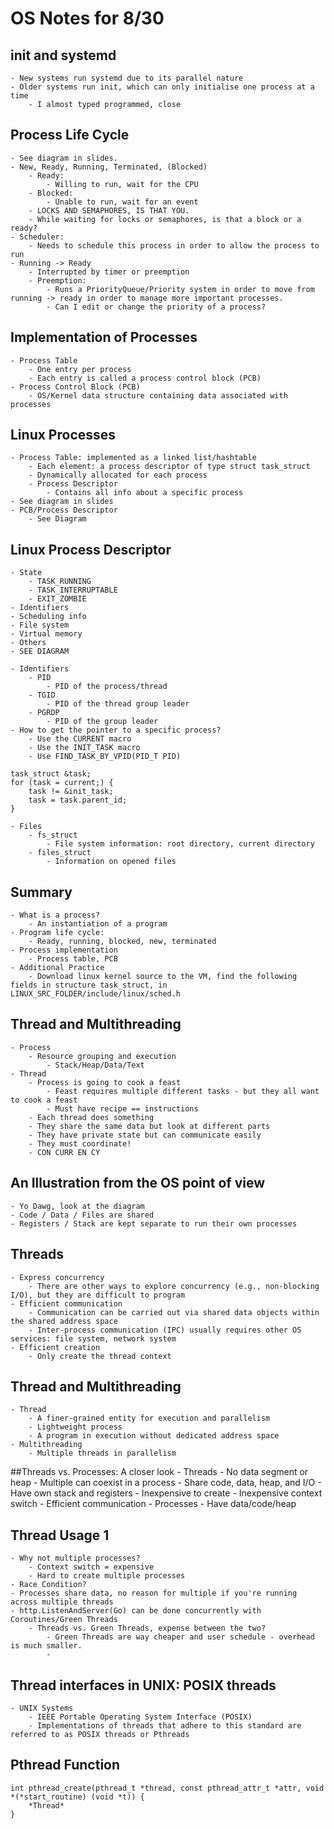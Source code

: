 # OS Notes for 8/30

## init and systemd
    - New systems run systemd due to its parallel nature
    - Older systems run init, which can only initialise one process at a time
        - I almost typed programmed, close

## Process Life Cycle
    - See diagram in slides.
    - New, Ready, Running, Terminated, (Blocked)
        - Ready:
            - Willing to run, wait for the CPU
        - Blocked:
            - Unable to run, wait for an event
        - LOCKS AND SEMAPHORES, IS THAT YOU.
        - While waiting for locks or semaphores, is that a block or a ready?
    - Scheduler:
        - Needs to schedule this process in order to allow the process to run
    - Running -> Ready
        - Interrupted by timer or preemption
        - Preemption:
            - Runs a PriorityQueue/Priority system in order to move from running -> ready in order to manage more important processes.
            - Can I edit or change the priority of a process?

## Implementation of Processes
    - Process Table
        - One entry per process
        - Each entry is called a process control block (PCB)
    - Process Control Block (PCB)
        - OS/Kernel data structure containing data associated with processes

## Linux Processes
    - Process Table: implemented as a linked list/hashtable
        - Each element: a process descriptor of type struct task_struct
        - Dynamically allocated for each process
        - Process Descriptor
            - Contains all info about a specific process
    - See diagram in slides
    - PCB/Process Descriptor
        - See Diagram

## Linux Process Descriptor
    - State
        - TASK_RUNNING
        - TASK_INTERRUPTABLE
        - EXIT_ZOMBIE
    - Identifiers
    - Scheduling info
    - File system
    - Virtual memory
    - Others
    - SEE DIAGRAM

    - Identifiers
        - PID
            - PID of the process/thread
        - TGID
            - PID of the thread group leader
        - PGRDP
            - PID of the group leader
    - How to get the pointer to a specific process?
        - Use the CURRENT macro
        - Use the INIT_TASK macro
        - Use FIND_TASK_BY_VPID(PID_T PID)

    task_struct &task;
    for (task = current;) {
        task != &init_task;
        task = task.parent_id;
    }

    - Files
        - fs_struct
            - File system information: root directory, current directory
        - files_struct
            - Information on opened files
    
## Summary
    - What is a process?
        - An instantiation of a program
    - Program life cycle:
        - Ready, running, blocked, new, terminated
    - Process implementation
        - Process table, PCB
    - Additional Practice
        - Download linux kernel source to the VM, find the following fields in structure task_struct, in LINUX_SRC_FOLDER/include/linux/sched.h

## Thread and Multithreading
    - Process
        - Resource grouping and execution
            - Stack/Heap/Data/Text
    - Thread
        - Process is going to cook a feast
            - Feast requires multiple different tasks - but they all want to cook a feast
            - Must have recipe == instructions
        - Each thread does something
        - They share the same data but look at different parts
        - They have private state but can communicate easily
        - They must coordinate!
        - CON CURR EN CY

## An Illustration from the OS point of view
    - Yo Dawg, look at the diagram
    - Code / Data / Files are shared
    - Registers / Stack are kept separate to run their own processes

## Threads
    - Express concurrency
        - There are other ways to explore concurrency (e.g., non-blocking I/O), but they are difficult to program
    - Efficient communication
        - Communication can be carried out via shared data objects within the shared address space
        - Inter-process communication (IPC) usually requires other OS services: file system, network system
    - Efficient creation
        - Only create the thread context

## Thread and Multithreading
    - Thread
        - A finer-grained entity for execution and parallelism
        - Lightweight process
        - A program in execution without dedicated address space
    - Multithreading
        - Multiple threads in parallelism

##Threads vs. Processes: A closer look
    - Threads
        - No data segment or heap
        - Multiple can coexist in a process
        - Share code, data, heap, and I/O
        - Have own stack and registers
        - Inexpensive to create
        - Inexpensive context switch
        - Efficient communication
    - Processes
        - Have data/code/heap

## Thread Usage 1
    - Why not multiple processes?
        - Context switch = expensive
        - Hard to create multiple processes
    - Race Condition?
    - Processes share data, no reason for multiple if you're running across multiple threads
    - http.ListenAndServer(Go) can be done concurrently with Coroutines/Green Threads
        - Threads vs. Green Threads, expense between the two?
            - Green Threads are way cheaper and user schedule - overhead is much smaller.
            - 

## Thread interfaces in UNIX: POSIX threads
    - UNIX Systems
        - IEEE Portable Operating System Interface (POSIX)
        - Implementations of threads that adhere to this standard are referred to as POSIX threads or Pthreads

## Pthread Function
    int pthread_create(pthread_t *thread, const pthread_attr_t *attr, void *(*start_routine) (void *t)) {
        *Thread*
    }

